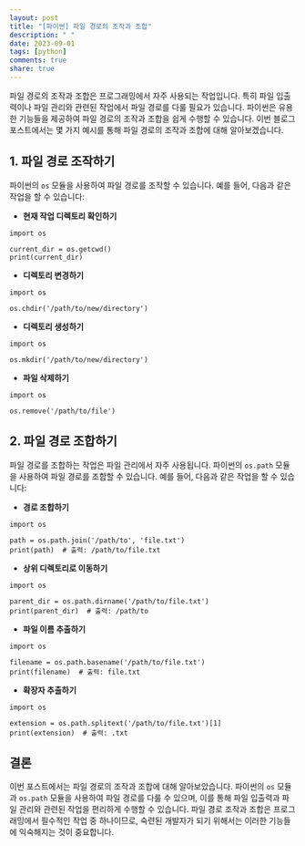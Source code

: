 ```yaml
---
layout: post
title: "[파이썬] 파일 경로의 조작과 조합"
description: " "
date: 2023-09-01
tags: [python]
comments: true
share: true
---
```


파일 경로의 조작과 조합은 프로그래밍에서 자주 사용되는 작업입니다. 특히 파일 입출력이나 파일 관리와 관련된 작업에서 파일 경로를 다룰 필요가 있습니다. 파이썬은 유용한 기능들을 제공하여 파일 경로의 조작과 조합을 쉽게 수행할 수 있습니다. 이번 블로그 포스트에서는 몇 가지 예시를 통해 파일 경로의 조작과 조합에 대해 알아보겠습니다.

## 1. 파일 경로 조작하기

파이썬의 `os` 모듈을 사용하여 파일 경로를 조작할 수 있습니다. 예를 들어, 다음과 같은 작업을 할 수 있습니다:

- **현재 작업 디렉토리 확인하기**
```
import os

current_dir = os.getcwd()
print(current_dir)
```

- **디렉토리 변경하기**
```
import os

os.chdir('/path/to/new/directory')
```

- **디렉토리 생성하기**
```
import os

os.mkdir('/path/to/new/directory')
```

- **파일 삭제하기**
```
import os

os.remove('/path/to/file')
```

## 2. 파일 경로 조합하기

파일 경로를 조합하는 작업은 파일 관리에서 자주 사용됩니다. 파이썬의 `os.path` 모듈을 사용하여 파일 경로를 조합할 수 있습니다. 예를 들어, 다음과 같은 작업을 할 수 있습니다:

- **경로 조합하기**
```
import os

path = os.path.join('/path/to', 'file.txt')
print(path)  # 출력: /path/to/file.txt
```

- **상위 디렉토리로 이동하기**
```
import os

parent_dir = os.path.dirname('/path/to/file.txt')
print(parent_dir)  # 출력: /path/to
```

- **파일 이름 추출하기**
```
import os

filename = os.path.basename('/path/to/file.txt')
print(filename)  # 출력: file.txt
```

- **확장자 추출하기**
```
import os

extension = os.path.splitext('/path/to/file.txt')[1]
print(extension)  # 출력: .txt
```

## 결론

이번 포스트에서는 파일 경로의 조작과 조합에 대해 알아보았습니다. 파이썬의 `os` 모듈과 `os.path` 모듈을 사용하여 파일 경로를 다룰 수 있으며, 이를 통해 파일 입출력과 파일 관리와 관련된 작업을 편리하게 수행할 수 있습니다. 파일 경로 조작과 조합은 프로그래밍에서 필수적인 작업 중 하나이므로, 숙련된 개발자가 되기 위해서는 이러한 기능들에 익숙해지는 것이 중요합니다.